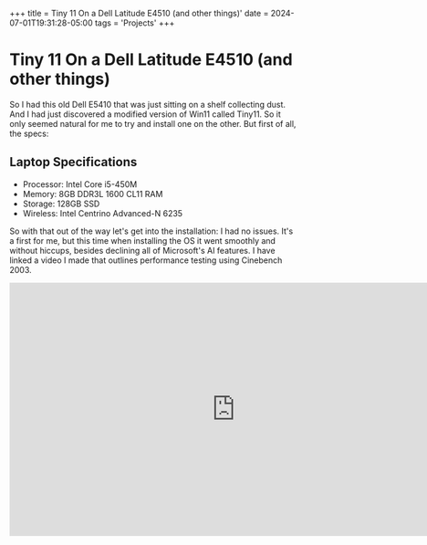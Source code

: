+++
title = Tiny 11 On a Dell Latitude E4510 (and other things)'
date = 2024-07-01T19:31:28-05:00
tags = 'Projects'
+++

# Tiny 11 On a Dell Latitude E4510 (and other things)

So I had this old Dell E5410 that was just sitting on a shelf collecting dust. And I had just discovered a modified version of Win11 called Tiny11. So it only seemed natural for me to try and install one on the other.
But first of all, the specs:

## Laptop Specifications

- Processor: Intel Core i5-450M
- Memory: 8GB DDR3L 1600 CL11 RAM
- Storage: 128GB SSD
- Wireless: Intel Centrino Advanced-N 6235

So with that out of the way let's get into the installation: I had no issues. It's a first for me, but this time when installing the OS it went smoothly and without hiccups, besides declining all of Microsoft's AI features.
I have linked a video I made that outlines performance testing using Cinebench 2003.

<iframe width="789" height="444" src="https://www.youtube.com/embed/WR0P8wzmHoE" title="Dell E5410 Running Tiny 11" frameborder="0" allow="accelerometer; clipboard-write; encrypted-media; gyroscope; picture-in-picture; web-share" referrerpolicy="strict-origin-when-cross-origin" allowfullscreen></iframe>